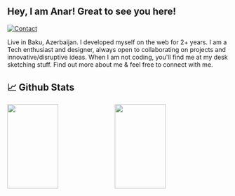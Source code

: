 <h2>Hey, I am Anar! Great to see you here!</h2>

[![Contact](https://img.shields.io/badge/CONTACT-MAIL-red?style=for-the-badge&logo=gmail&logoColor=white)](mailto:anarseferov.dev@gmail.com)
 
Live in Baku, Azerbaijan. I developed myself on the web for 2+ years. I am a Tech enthusiast and designer, always open to collaborating on projects and innovative/disruptive ideas. When I am not coding, you'll find me  at my desk sketching stuff. Find out more about me & feel free to connect with me. 

## 📈 Github Stats

<p>
  <img align="left" src="https://github-readme-stats.vercel.app/api?username=ianarseferov&layout=compact&hide_border=true&show_icons=true&theme=react"   width="48%" height="192px"/>

  <img src="https://github-readme-stats.vercel.app/api/top-langs/?username=ianarseferov&langs_count=8&layout=compact&theme=react&hide_border=true&icon_color=F8D866&hide=Jupyter%20Notebook"  width="48%" height="192px"/>
</p>
